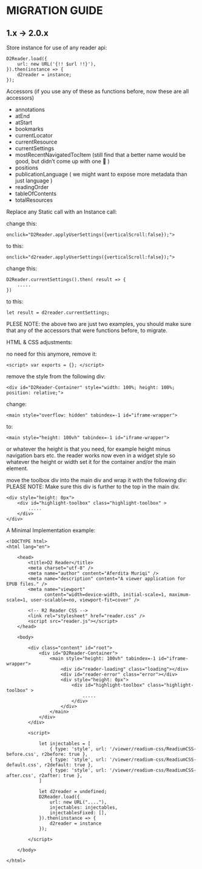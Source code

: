 # MIGRATION GUIDE

## 1.x -> 2.0.x


Store instance for use of any reader api:
```let d2reader = undefined;
D2Reader.load({
    url: new URL('{!! $url !!}'),
}).then(instance => {
    d2reader = instance;
});
```



Accessors (if you use any of these as functions before, now these are all accessors)
- annotations
- atEnd
- atStart
- bookmarks
- currentLocator
- currentResource
- currentSettings
- mostRecentNavigatedTocItem (still find that a better name would be good, but didn’t come up with one 🙂 )
- positions
- publicationLanguage ( we might want to expose more metadata than just language )
- readingOrder
- tableOfContents
- totalResources


Replace any Static call with an Instance call:

change this:

    onclick="D2Reader.applyUserSettings({verticalScroll:false});">

to this:

    onclick="d2reader.applyUserSettings({verticalScroll:false});">

change this:

    D2Reader.currentSettings().then( result => {
        .....
    })

to this:

    let result = d2reader.currentSettings;

PLESE NOTE: the above two are just two examples, you should make sure that any of the accessors that were functions before, to migrate.



HTML & CSS adjustments:

no need for this anymore, remove it:

    <script> var exports = {}; </script>

remove the style from the following div:

    <div id="D2Reader-Container" style="width: 100%; height: 100%; position: relative;">

change:

    <main style="overflow: hidden" tabindex=-1 id="iframe-wrapper">

to:

    <main style="height: 100vh" tabindex=-1 id="iframe-wrapper">

or whatever the height is that you need, for example height minus navigation bars etc.
the reader works now even in a widget style so whatever the height or width set it for the container and/or the main element.

move the toolbox div into the main div and wrap it with the following div:
PLEASE NOTE: Make sure this div is further to the top in the main div.

```
<div style="height: 0px">
    <div id="highlight-toolbox" class="highlight-toolbox" >
        .....
    </div>
</div>
```


A Minimal Implementation example:
```
<!DOCTYPE html>
<html lang="en">

    <head>
        <title>D2 Reader</title>
        <meta charset="utf-8" />
        <meta name="author" content="Aferdita Muriqi" />
        <meta name="description" content="A viewer application for EPUB files." />
        <meta name="viewport"
              content="width=device-width, initial-scale=1, maximum-scale=1, user-scalable=no, viewport-fit=cover" />
    
        <!-- R2 Reader CSS -->
        <link rel="stylesheet" href="reader.css" />
        <script src="reader.js"></script>
    </head>

    <body>
    
        <div class="content" id="root">
            <div id="D2Reader-Container">
                <main style="height: 100vh" tabindex=-1 id="iframe-wrapper">
                    <div id="reader-loading" class="loading"></div>
                    <div id="reader-error" class="error"></div>
                    <div style="height: 0px">
                        <div id="highlight-toolbox" class="highlight-toolbox" >
                            .....
                        </div>
                    </div>
                </main>
            </div>
        </div>
    
        <script>
    
            let injectables = [
                { type: 'style', url: '/viewer/readium-css/ReadiumCSS-before.css', r2before: true },
                { type: 'style', url: '/viewer/readium-css/ReadiumCSS-default.css', r2default: true },
                { type: 'style', url: '/viewer/readium-css/ReadiumCSS-after.css', r2after: true },
            ]
    
            let d2reader = undefined;
            D2Reader.load({
                url: new URL("...."),
                injectables: injectables,
                injectablesFixed: [],
            }).then(instance => {
                d2reader = instance
            });
    
        </script>
    
    </body>

</html>

```
